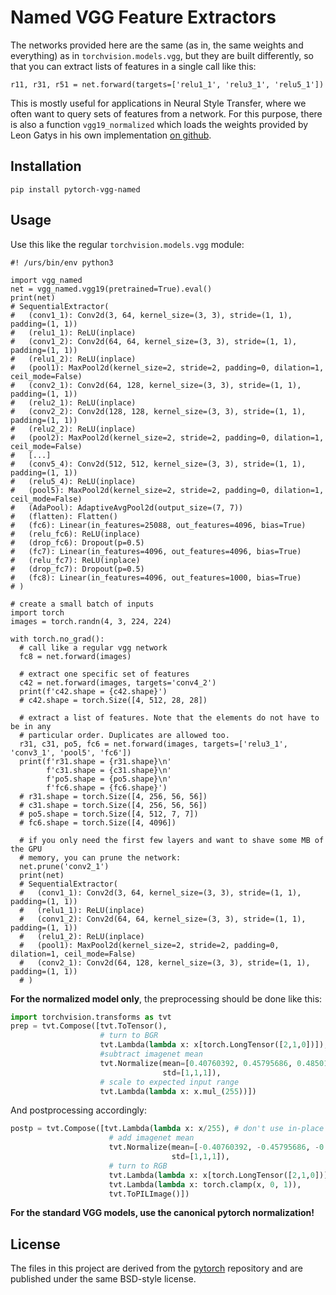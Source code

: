 # Named VGG Feature Extractors

The networks provided here are the same (as in, the same weights and
everything) as in `torchvision.models.vgg`, but they are built differently, so
that you can extract lists of features in a single call like this: 

```python3
r11, r31, r51 = net.forward(targets=['relu1_1', 'relu3_1', 'relu5_1'])
```

This is mostly useful for applications in Neural Style Transfer, where we often
want to query sets of features from a network.
For this purpose, there is also a function `vgg19_normalized` which loads the
weights provided by Leon Gatys in his own implementation
[on github](https://github.com/leongatys/PytorchNeuralStyleTransfer).

## Installation

```console
pip install pytorch-vgg-named
```

## Usage

Use this like the regular `torchvision.models.vgg` module:

```python3
#! /urs/bin/env python3

import vgg_named
net = vgg_named.vgg19(pretrained=True).eval()
print(net)
# SequentialExtractor(
#   (conv1_1): Conv2d(3, 64, kernel_size=(3, 3), stride=(1, 1), padding=(1, 1))
#   (relu1_1): ReLU(inplace)
#   (conv1_2): Conv2d(64, 64, kernel_size=(3, 3), stride=(1, 1), padding=(1, 1))
#   (relu1_2): ReLU(inplace)
#   (pool1): MaxPool2d(kernel_size=2, stride=2, padding=0, dilation=1, ceil_mode=False)
#   (conv2_1): Conv2d(64, 128, kernel_size=(3, 3), stride=(1, 1), padding=(1, 1))
#   (relu2_1): ReLU(inplace)
#   (conv2_2): Conv2d(128, 128, kernel_size=(3, 3), stride=(1, 1), padding=(1, 1))
#   (relu2_2): ReLU(inplace)
#   (pool2): MaxPool2d(kernel_size=2, stride=2, padding=0, dilation=1, ceil_mode=False)
#   [...]
#   (conv5_4): Conv2d(512, 512, kernel_size=(3, 3), stride=(1, 1), padding=(1, 1))
#   (relu5_4): ReLU(inplace)
#   (pool5): MaxPool2d(kernel_size=2, stride=2, padding=0, dilation=1, ceil_mode=False)
#   (AdaPool): AdaptiveAvgPool2d(output_size=(7, 7))
#   (flatten): Flatten()
#   (fc6): Linear(in_features=25088, out_features=4096, bias=True)
#   (relu_fc6): ReLU(inplace)
#   (drop_fc6): Dropout(p=0.5)
#   (fc7): Linear(in_features=4096, out_features=4096, bias=True)
#   (relu_fc7): ReLU(inplace)
#   (drop_fc7): Dropout(p=0.5)
#   (fc8): Linear(in_features=4096, out_features=1000, bias=True)
# )

# create a small batch of inputs
import torch
images = torch.randn(4, 3, 224, 224)

with torch.no_grad():
  # call like a regular vgg network
  fc8 = net.forward(images)

  # extract one specific set of features
  c42 = net.forward(images, targets='conv4_2')
  print(f'c42.shape = {c42.shape}')
  # c42.shape = torch.Size([4, 512, 28, 28])

  # extract a list of features. Note that the elements do not have to be in any
  # particular order. Duplicates are allowed too.
  r31, c31, po5, fc6 = net.forward(images, targets=['relu3_1', 'conv3_1', 'pool5', 'fc6'])
  print(f'r31.shape = {r31.shape}\n'
        f'c31.shape = {c31.shape}\n'
        f'po5.shape = {po5.shape}\n'
        f'fc6.shape = {fc6.shape}')
  # r31.shape = torch.Size([4, 256, 56, 56])
  # c31.shape = torch.Size([4, 256, 56, 56])
  # po5.shape = torch.Size([4, 512, 7, 7])
  # fc6.shape = torch.Size([4, 4096])

  # if you only need the first few layers and want to shave some MB of the GPU
  # memory, you can prune the network:
  net.prune('conv2_1')
  print(net)
  # SequentialExtractor(
  #   (conv1_1): Conv2d(3, 64, kernel_size=(3, 3), stride=(1, 1), padding=(1, 1))
  #   (relu1_1): ReLU(inplace)
  #   (conv1_2): Conv2d(64, 64, kernel_size=(3, 3), stride=(1, 1), padding=(1, 1))
  #   (relu1_2): ReLU(inplace)
  #   (pool1): MaxPool2d(kernel_size=2, stride=2, padding=0, dilation=1, ceil_mode=False)
  #   (conv2_1): Conv2d(64, 128, kernel_size=(3, 3), stride=(1, 1), padding=(1, 1))
  # )
```

**For the normalized model only**, the preprocessing should be done like this:

```python
import torchvision.transforms as tvt
prep = tvt.Compose([tvt.ToTensor(),
                    # turn to BGR
                    tvt.Lambda(lambda x: x[torch.LongTensor([2,1,0])]), 
                    #subtract imagenet mean
                    tvt.Normalize(mean=[0.40760392, 0.45795686, 0.48501961],
                                  std=[1,1,1]),
                    # scale to expected input range
                    tvt.Lambda(lambda x: x.mul_(255))])
```

And postprocessing accordingly:

```python
postp = tvt.Compose([tvt.Lambda(lambda x: x/255), # don't use in-place
                      # add imagenet mean
                      tvt.Normalize(mean=[-0.40760392, -0.45795686, -0.48501961],
                                    std=[1,1,1]),
                      # turn to RGB
                      tvt.Lambda(lambda x: x[torch.LongTensor([2,1,0])]),
                      tvt.Lambda(lambda x: torch.clamp(x, 0, 1)),
                      tvt.ToPILImage()])
```

**For the standard VGG models, use the canonical pytorch normalization!**

## License

The files in this project are derived from the [pytorch](https://github.com/pytorch/pytorch/) repository and are published under the same BSD-style license.
